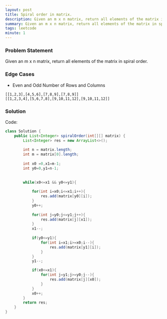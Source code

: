 ```yaml
---
layout: post
title: Spiral order in matrix.
description: Given an m x n matrix, return all elements of the matrix in spiral order.
summary: Given an m x n matrix, return all elements of the matrix in spiral order.
tags: leetcode
minute: 1
---
```


### Problem Statement
Given an m x n matrix, return all elements of the matrix in spiral order.

### Edge Cases
- Even and Odd Number of Rows and Columns

```text
[[1,2,3],[4,5,6],[7,8,9],[7,8,9]]
[[1,2,3,4],[5,6,7,8],[9,10,11,12],[9,10,11,12]]
```

### Solution
Code:

```java
class Solution {
    public List<Integer> spiralOrder(int[][] matrix) {
        List<Integer> res = new ArrayList<>();
        
        int n = matrix.length;
        int m = matrix[0].length;
        
        int x0 =0,x1=m-1;
        int y0=0,y1=n-1;
        
        
        while(x0<=x1 && y0<=y1){
            
            for(int i=x0;i<=x1;i++){
                res.add(matrix[y0][i]);
            }
            y0++;
            
            for(int j=y0;j<=y1;j++){
                res.add(matrix[j][x1]);
            }
            x1--;
            
            if(y0<=y1){
                for(int i=x1;i>=x0;i--){
                    res.add(matrix[y1][i]);
                }
            }
            y1--;

            if(x0<=x1){
                for(int j=y1;j>=y0;j--){
                    res.add(matrix[j][x0]);
                }
            }
            x0++;
        }
        return res;
    }
}
```